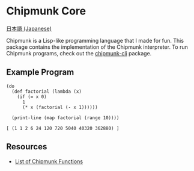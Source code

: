 Chipmunk Core
=============
[日本語 (Japanese)](README.jp.md)

Chipmunk is a Lisp-like programming language that I made for fun. This package contains the implementation of the Chipmunk interpreter. To run Chipmunk programs, check out the [chipmunk-cli](https://github.com/escamilla/chipmunk-cli) package.

Example Program
---------------
```
(do
  (def factorial (lambda (x)
    (if (= x 0)
      1
      (* x (factorial (- x 1))))))

  (print-line (map factorial (range 10))))

[ (1 1 2 6 24 120 720 5040 40320 362880) ]
```

Resources
---------
- [List of Chipmunk Functions](docs/functions.md)
